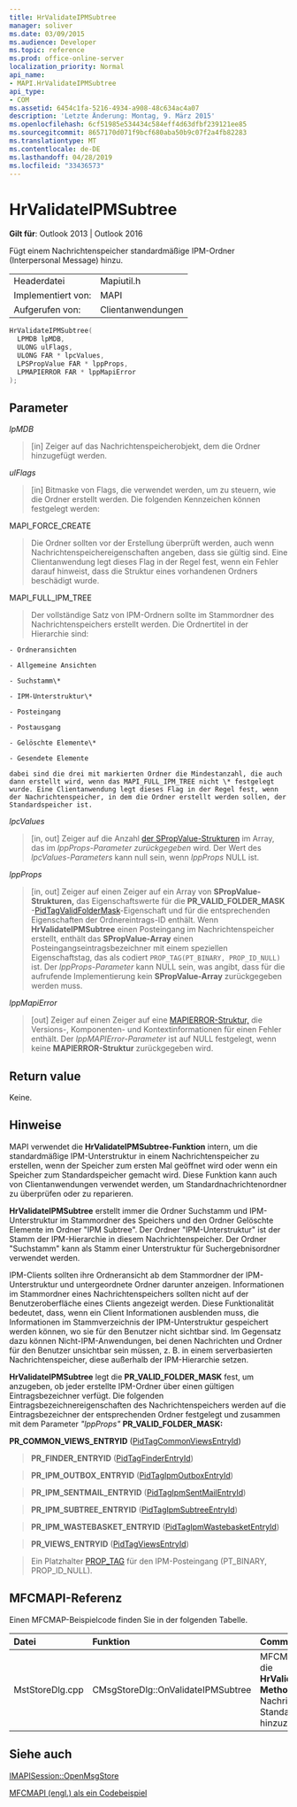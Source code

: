 ```yaml
---
title: HrValidateIPMSubtree
manager: soliver
ms.date: 03/09/2015
ms.audience: Developer
ms.topic: reference
ms.prod: office-online-server
localization_priority: Normal
api_name:
- MAPI.HrValidateIPMSubtree
api_type:
- COM
ms.assetid: 6454c1fa-5216-4934-a908-48c634ac4a07
description: 'Letzte Änderung: Montag, 9. März 2015'
ms.openlocfilehash: 6cf51985e534434c584eff4d63dfbf239121ee85
ms.sourcegitcommit: 8657170d071f9bcf680aba50b9c07f2a4fb82283
ms.translationtype: MT
ms.contentlocale: de-DE
ms.lasthandoff: 04/28/2019
ms.locfileid: "33436573"
---
```

# <a name="hrvalidateipmsubtree"></a>HrValidateIPMSubtree

  
  
**Gilt für**: Outlook 2013 | Outlook 2016 
  
Fügt einem Nachrichtenspeicher standardmäßige IPM-Ordner (Interpersonal Message) hinzu. 
  
|||
|:-----|:-----|
|Headerdatei  <br/> |Mapiutil.h  <br/> |
|Implementiert von:  <br/> |MAPI  <br/> |
|Aufgerufen von:  <br/> |Clientanwendungen  <br/> |
   
```cpp
HrValidateIPMSubtree(
  LPMDB lpMDB,
  ULONG ulFlags,
  ULONG FAR * lpcValues,
  LPSPropValue FAR * lppProps,
  LPMAPIERROR FAR * lppMapiError
);
```

## <a name="parameters"></a>Parameter

 _lpMDB_
  
> [in] Zeiger auf das Nachrichtenspeicherobjekt, dem die Ordner hinzugefügt werden. 
    
 _ulFlags_
  
> [in] Bitmaske von Flags, die verwendet werden, um zu steuern, wie die Ordner erstellt werden. Die folgenden Kennzeichen können festgelegt werden:
    
MAPI_FORCE_CREATE 
  
> Die Ordner sollten vor der Erstellung überprüft werden, auch wenn Nachrichtenspeichereigenschaften angeben, dass sie gültig sind. Eine Clientanwendung legt dieses Flag in der Regel fest, wenn ein Fehler darauf hinweist, dass die Struktur eines vorhandenen Ordners beschädigt wurde. 
    
MAPI_FULL_IPM_TREE 
  
> Der vollständige Satz von IPM-Ordnern sollte im Stammordner des Nachrichtenspeichers erstellt werden. Die Ordnertitel in der Hierarchie sind:
    
    - Ordneransichten
    
    - Allgemeine Ansichten
    
    - Suchstamm\*
    
    - IPM-Unterstruktur\*
    
    - Posteingang
    
    - Postausgang
    
    - Gelöschte Elemente\*
    
    - Gesendete Elemente
    
    dabei sind die drei mit markierten Ordner die Mindestanzahl, die auch dann erstellt wird, wenn das MAPI_FULL_IPM_TREE nicht \* festgelegt wurde. Eine Clientanwendung legt dieses Flag in der Regel fest, wenn der Nachrichtenspeicher, in dem die Ordner erstellt werden sollen, der Standardspeicher ist.
    
 _lpcValues_
  
> [in, out] Zeiger auf die Anzahl [der SPropValue-Strukturen](spropvalue.md) im Array, das im  _lppProps-Parameter zurückgegeben_ wird. Der Wert des  _lpcValues-Parameters_ kann null sein, wenn  _lppProps_ NULL ist. 
    
 _lppProps_
  
> [in, out] Zeiger auf einen Zeiger auf ein Array von **SPropValue-Strukturen,** das Eigenschaftswerte für die **PR_VALID_FOLDER_MASK** -[PidTagValidFolderMask](pidtagvalidfoldermask-canonical-property.md)-Eigenschaft und für die entsprechenden Eigenschaften der Ordnereintrags-ID enthält. Wenn **HrValidateIPMSubtree** einen Posteingang im Nachrichtenspeicher erstellt, enthält das **SPropValue-Array** einen Posteingangseintragsbezeichner mit einem speziellen Eigenschaftstag, das als codiert  `PROP_TAG(PT_BINARY, PROP_ID_NULL)` ist. Der  _lppProps-Parameter_ kann NULL sein, was angibt, dass für die aufrufende Implementierung kein **SPropValue-Array** zurückgegeben werden muss. 
    
 _lppMapiError_
  
> [out] Zeiger auf einen Zeiger auf eine [MAPIERROR-Struktur,](mapierror.md) die Versions-, Komponenten- und Kontextinformationen für einen Fehler enthält. Der  _lppMAPIError-Parameter_ ist auf NULL festgelegt, wenn keine **MAPIERROR-Struktur** zurückgegeben wird. 
    
## <a name="return-value"></a>Return value

Keine.
  
## <a name="remarks"></a>Hinweise

MAPI verwendet die **HrValidateIPMSubtree-Funktion** intern, um die standardmäßige IPM-Unterstruktur in einem Nachrichtenspeicher zu erstellen, wenn der Speicher zum ersten Mal geöffnet wird oder wenn ein Speicher zum Standardspeicher gemacht wird. Diese Funktion kann auch von Clientanwendungen verwendet werden, um Standardnachrichtenordner zu überprüfen oder zu reparieren. 
  
 **HrValidateIPMSubtree** erstellt immer die Ordner Suchstamm und IPM-Unterstruktur im Stammordner des Speichers und den Ordner Gelöschte Elemente im Ordner "IPM Subtree". Der Ordner "IPM-Unterstruktur" ist der Stamm der IPM-Hierarchie in diesem Nachrichtenspeicher. Der Ordner "Suchstamm" kann als Stamm einer Unterstruktur für Suchergebnisordner verwendet werden. 
  
IPM-Clients sollten ihre Ordneransicht ab dem Stammordner der IPM-Unterstruktur und untergeordnete Ordner darunter anzeigen. Informationen im Stammordner eines Nachrichtenspeichers sollten nicht auf der Benutzeroberfläche eines Clients angezeigt werden. Diese Funktionalität bedeutet, dass, wenn ein Client Informationen ausblenden muss, die Informationen im Stammverzeichnis der IPM-Unterstruktur gespeichert werden können, wo sie für den Benutzer nicht sichtbar sind. Im Gegensatz dazu können Nicht-IPM-Anwendungen, bei denen Nachrichten und Ordner für den Benutzer unsichtbar sein müssen, z. B. in einem serverbasierten Nachrichtenspeicher, diese außerhalb der IPM-Hierarchie setzen. 
  
 **HrValidateIPMSubtree** legt die **PR_VALID_FOLDER_MASK** fest, um anzugeben, ob jeder erstellte IPM-Ordner über einen gültigen Eintragsbezeichner verfügt. Die folgenden Eintragsbezeichnereigenschaften des Nachrichtenspeichers werden auf die Eintragsbezeichner der entsprechenden Ordner festgelegt und zusammen mit dem Parameter _"lppProps"_ **PR_VALID_FOLDER_MASK:** 
  
 **PR_COMMON_VIEWS_ENTRYID** ([PidTagCommonViewsEntryId](pidtagcommonviewsentryid-canonical-property.md))
  
> **PR_FINDER_ENTRYID** ([PidTagFinderEntryId](pidtagfinderentryid-canonical-property.md))
  
> **PR_IPM_OUTBOX_ENTRYID** ([PidTagIpmOutboxEntryId](pidtagipmoutboxentryid-canonical-property.md))
  
> **PR_IPM_SENTMAIL_ENTRYID** ([PidTagIpmSentMailEntryId](pidtagipmsentmailentryid-canonical-property.md))
  
> **PR_IPM_SUBTREE_ENTRYID** ([PidTagIpmSubtreeEntryId](pidtagipmsubtreeentryid-canonical-property.md))
  
> **PR_IPM_WASTEBASKET_ENTRYID** ([PidTagIpmWastebasketEntryId](pidtagipmwastebasketentryid-canonical-property.md))
  
> **PR_VIEWS_ENTRYID** ([PidTagViewsEntryId](pidtagviewsentryid-canonical-property.md))
  
> Ein Platzhalter [PROP_TAG](prop_tag.md) für den IPM-Posteingang (PT_BINARY, PROP_ID_NULL). 
    
## <a name="mfcmapi-reference"></a>MFCMAPI-Referenz

Einen MFCMAP-Beispielcode finden Sie in der folgenden Tabelle.
  
|**Datei**|**Funktion**|**Comment**|
|:-----|:-----|:-----|
|MstStoreDlg.cpp  <br/> |CMsgStoreDlg::OnValidateIPMSubtree  <br/> |MFCMAPI verwendet die **HrValidateIPMSubtree-Methode,** um Einem Nachrichtenspeicher Standardordner hinzuzufügen.  <br/> |
   
## <a name="see-also"></a>Siehe auch



[IMAPISession::OpenMsgStore](imapisession-openmsgstore.md)


[MFCMAPI (engl.) als ein Codebeispiel](mfcmapi-as-a-code-sample.md)

